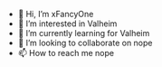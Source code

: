 - 👋 Hi, I’m xFancyOne
- 👀 I’m interested in Valheim
- 🌱 I’m currently learning for Valheim
- 💞️ I’m looking to collaborate on nope
- 📫 How to reach me nope

<!---
xFancyOne/xFancyOne is a ✨ special ✨ repository because its `README.md` (this file) appears on your GitHub profile.
You can click the Preview link to take a look at your changes.
--->
